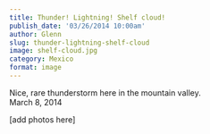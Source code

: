 ```yaml
---
title: Thunder! Lightning! Shelf cloud!
publish_date: '03/26/2014 10:00am'
author: Glenn
slug: thunder-lightning-shelf-cloud
image: shelf-cloud.jpg
category: Mexico
format: image
---
```

Nice, rare thunderstorm here in the mountain valley.  
March 8, 2014

[add photos here]